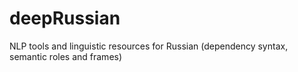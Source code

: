 # deepRussian
NLP tools and linguistic resources for Russian (dependency syntax, semantic roles and frames)
